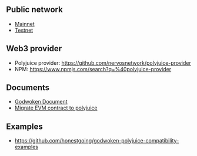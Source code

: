 ## Public network

* [Mainnet](https://github.com/nervosnetwork/godwoken-testnet/tree/master/mainnet)
* [Testnet](https://github.com/nervosnetwork/godwoken-testnet/tree/master/testnet)

## Web3 provider

* Polyjuice provider: https://github.com/nervosnetwork/polyjuice-provider
* NPM: https://www.npmjs.com/search?q=%40polyjuice-provider

## Documents

* [Godwoken Document](https://docs.godwoken.io)
* [Migrate EVM contract to polyjuice](https://github.com/nervosnetwork/godwoken/blob/master/docs/migrate_evm_contract_to_polyjuice.md)

## Examples

* https://github.com/honestgoing/godwoken-polyjuice-compatibility-examples
